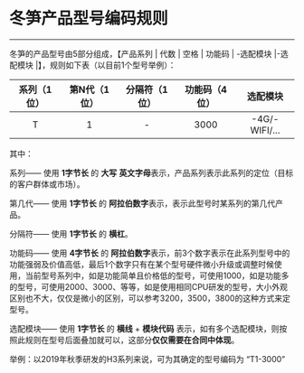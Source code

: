 # 冬笋产品型号编码规则

------



冬笋的产品型号由5部分组成，【产品系列 | 代数 | 空格 |  功能码 | -选配模块 |-选配模块 |】，规则如下表（以目前1个型号举例）：

| 系列（1位） | 第N代（1位） | 分隔符（1位） | 功能码（4位） |   选配模块    |
| :---------: | :----------: | :-----------: | :-----------: | :-----------: |
|      T      |      1       |     -      |     3000      | -4G/-WIFI/... |


其中：

系列—— 使用 **1字节长** 的 **大写** **英文字母**表示，产品系列表示此系列的定位（目标的客户群体或市场）。

第几代—— 使用 **1字节长** 的 **阿拉伯数字**表示，表示此型号时某系列的第几代产品。

分隔符—— 使用 **1字节长** 的 **横杠**。

功能码—— 使用 **4字节长** 的 **阿拉伯数字**表示，前3个数字表示在此系列型号中的功能强弱及价值高低，最后1个数字只有在某个型号硬件微小升级或调整时候使用，当前型号系列中，如是功能简单且价格低的型号，可使用1000，如是功能多的型号，可使用2000、3000、等等，如是使用相同CPU研发的型号，大小外观区别也不大，仅仅是微小的区别，可以参考3200，3500，3800的这种方式来定型号。

选配模块—— 使用 **1字节长** 的 **横线** + **模块代码** 表示，如有多个选配模块，则按照此规则在型号后面叠加就可以，这部分**仅仅需要在合同中体现**。

举例：以2019年秋季研发的H3系列来说，可为其确定的型号编码为 “T1-3000”